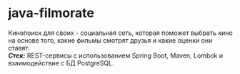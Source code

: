 # java-filmorate

Кинопоиск для своих - социальная сеть, которая поможет выбрать кино на основе того, какие фильмы смотрят друзья и какие оценки они ставят.  
*__Стек:__* REST-сервисы с использованием Spring Boot, Maven, Lombok и взаимодействие с БД PostgreSQL.

